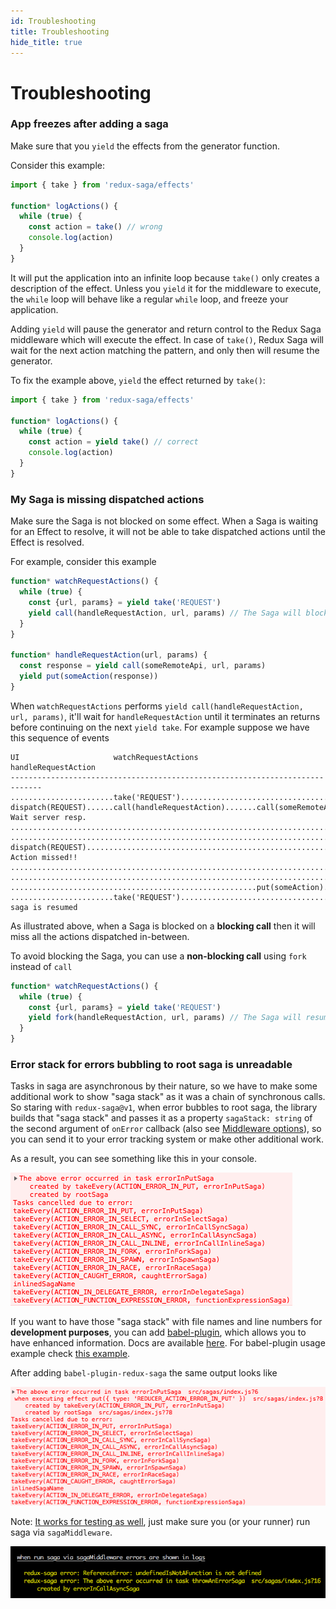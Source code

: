 ```yaml
---
id: Troubleshooting
title: Troubleshooting
hide_title: true
---
```


# Troubleshooting

### App freezes after adding a saga

Make sure that you `yield` the effects from the generator function.

Consider this example:

```js
import { take } from 'redux-saga/effects'

function* logActions() {
  while (true) {
    const action = take() // wrong
    console.log(action)
  }
}
```

It will put the application into an infinite loop because `take()` only creates a description of the effect. Unless you `yield` it for the middleware to execute, the `while` loop will behave like a regular `while` loop, and freeze your application.

Adding `yield` will pause the generator and return control to the Redux Saga middleware which will execute the effect. In case of `take()`, Redux Saga will wait for the next action matching the pattern, and only then will resume the generator.

To fix the example above, `yield` the effect returned by `take()`:

```js
import { take } from 'redux-saga/effects'

function* logActions() {
  while (true) {
    const action = yield take() // correct
    console.log(action)
  }
}
```

### My Saga is missing dispatched actions

Make sure the Saga is not blocked on some effect. When a Saga is waiting for an Effect to
resolve, it will not be able to take dispatched actions until the Effect is resolved.

For example, consider this example

```javascript
function* watchRequestActions() {
  while (true) {
    const {url, params} = yield take('REQUEST')
    yield call(handleRequestAction, url, params) // The Saga will block here
  }
}

function* handleRequestAction(url, params) {
  const response = yield call(someRemoteApi, url, params)
  yield put(someAction(response))
}
```

When `watchRequestActions` performs `yield call(handleRequestAction, url, params)`, it'll wait
for `handleRequestAction` until it terminates an returns before continuing on the next
`yield take`. For example suppose we have this sequence of events

```
UI                     watchRequestActions             handleRequestAction
-----------------------------------------------------------------------------
.......................take('REQUEST').......................................
dispatch(REQUEST)......call(handleRequestAction).......call(someRemoteApi)... Wait server resp.
.............................................................................
.............................................................................
dispatch(REQUEST)............................................................ Action missed!!
.............................................................................
.............................................................................
.......................................................put(someAction).......
.......................take('REQUEST')....................................... saga is resumed
```

As illustrated above, when a Saga is blocked on a **blocking call** then it will miss
all the actions dispatched in-between.

To avoid blocking the Saga, you can use a **non-blocking call** using `fork` instead of `call`

```javascript
function* watchRequestActions() {
  while (true) {
    const {url, params} = yield take('REQUEST')
    yield fork(handleRequestAction, url, params) // The Saga will resume immediately
  }
}
```

### Error stack for errors bubbling to root saga is unreadable
Tasks in saga are asynchronous by their nature, so we have to make some
additional work to show "saga stack" as it was a chain of synchronous calls. So staring with `redux-saga@v1`, when error bubbles to root saga, the library builds that "saga stack" and passes it as a property `sagaStack: string` of the second argument of `onError` callback (also see [Middleware options](https://redux-saga.js.org/docs/api/index.html#createsagamiddlewareoptions)), so you can send it to your error tracking system or make other additional work.

As a result, you can see something like this in your console.

![saga-error-stack.png](./assets/saga-error-stack.png)

If you want to have those "saga stack" with file names and line numbers for **development purposes**, you can add [babel-plugin](https://www.npmjs.com/package/babel-plugin-redux-saga), which allows you to have enhanced information.
Docs are available [here](../../packages/babel-plugin-redux-saga/README.md).
For babel-plugin usage example check [this example](../../examples/error-demo).

After adding `babel-plugin-redux-saga` the same output looks like

![saga-error-stack-with-babel-plugin.png](./assets/saga-error-stack-with-babel-plugin.png)

Note: [It works for testing as well](../../examples/error-demo/test/sagas.js), just make sure you (or your runner) run saga via `sagaMiddleware`.

![saga-error-stack-node.png](./assets/saga-error-stack-node.png)
